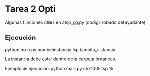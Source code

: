 # Tarea 2 Opti

Algunas funciones útiles en atsp_gg.py (codigo robado del ayudante)

## Ejecución

python main.py nombreinstancia.tsp tamaño_instancia

La instancia debe estar dentro de la carpeta instances.

Ejemplo de ejecución:
python main.py ch71009.tsp 15
